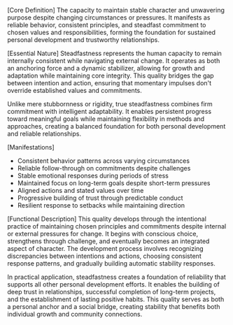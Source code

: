 [Core Definition]
The capacity to maintain stable character and unwavering purpose despite changing circumstances or pressures. It manifests as reliable behavior, consistent principles, and steadfast commitment to chosen values and responsibilities, forming the foundation for sustained personal development and trustworthy relationships.

[Essential Nature]
Steadfastness represents the human capacity to remain internally consistent while navigating external change. It operates as both an anchoring force and a dynamic stabilizer, allowing for growth and adaptation while maintaining core integrity. This quality bridges the gap between intention and action, ensuring that momentary impulses don't override established values and commitments.

Unlike mere stubbornness or rigidity, true steadfastness combines firm commitment with intelligent adaptability. It enables persistent progress toward meaningful goals while maintaining flexibility in methods and approaches, creating a balanced foundation for both personal development and reliable relationships.

[Manifestations]
- Consistent behavior patterns across varying circumstances
- Reliable follow-through on commitments despite challenges
- Stable emotional responses during periods of stress
- Maintained focus on long-term goals despite short-term pressures
- Aligned actions and stated values over time
- Progressive building of trust through predictable conduct
- Resilient response to setbacks while maintaining direction

[Functional Description]
This quality develops through the intentional practice of maintaining chosen principles and commitments despite internal or external pressures for change. It begins with conscious choice, strengthens through challenge, and eventually becomes an integrated aspect of character. The development process involves recognizing discrepancies between intentions and actions, choosing consistent response patterns, and gradually building automatic stability responses.

In practical application, steadfastness creates a foundation of reliability that supports all other personal development efforts. It enables the building of deep trust in relationships, successful completion of long-term projects, and the establishment of lasting positive habits. This quality serves as both a personal anchor and a social bridge, creating stability that benefits both individual growth and community connections.